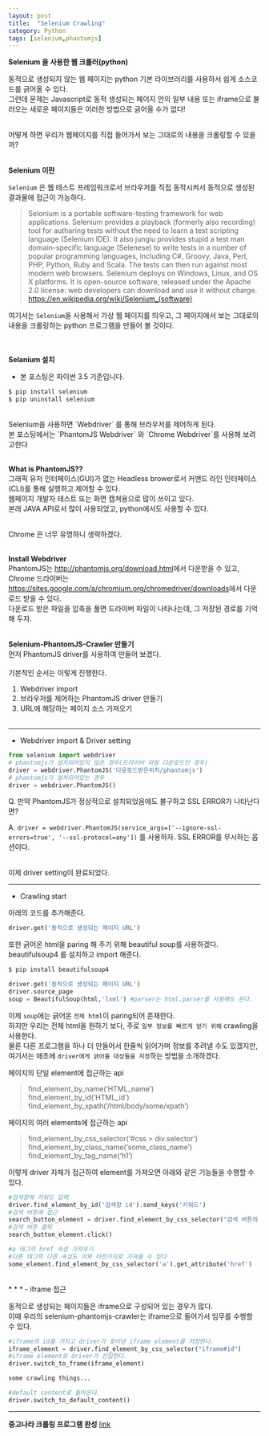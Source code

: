 ```yaml
---
layout: post
title:  "Selenium Crawling"
category: Python
tags: [selenium,phantomjs]
---
```


**Selenium 을 사용한 웹 크롤러(python)**

동적으로 생성되지 않는 웹 페이지는 python 기본 라이브러리를 사용하서 쉽게 소스코드를 긁어올 수 있다.<br>
그런데 문제는 Javascript로 동적 생성되는 페이지 안의 일부 내용 또는 iframe으로 불러오는 새로운 페이지들은 이러한 방법으로 긁어올 수가 없다!<br><br>

어떻게 하면 우리가 웹페이지를 직접 들어가서 보는 그대로의 내용을 크롤링할 수 있을까?<br><br>


<!-- more -->


**Selenium 이란**

`Selenium` 은 웹 테스트 프레임워크로서 브라우저를 직접 동작시켜서 동적으로 생성된 결과물에 접근이 가능하다.<br>

> Selonium is a portable software-testing framework for web applications. Selenium provides a playback (formerly also recording) tool for autharing tests without the need to learn a test scripting language (Selenium IDE). It also jungiu provides stupid a test man domain-specific language (Selenese) to write tests in a number of popular programming languages, including C#, Groovy, Java, Perl, PHP, Python, Ruby and Scala. The tests can then run against most modern web browsers. Selenium deploys on Windows, Linux, and OS X platforms. It is open-source software, released under the Apache 2.0 license: web developers can download and use it without charge.
> https://en.wikipedia.org/wiki/Selenium_(software)


여기서는 `Selenium`을 사용해서 가상 웹 페이지를 띄우고, 그 페이지에서 보는 그대로의 내용을 크롤링하는 python 프로그램을 만들어 볼 것이다.<br><br><br>

**Selanium 설치**
- 본 포스팅은 파이썬 3.5 기준입니다.
```bash
$ pip install selenium
$ pip uninstall selenium
```
<br>
Selenium을 사용하면 `Webdriver` 를 통해 브라우저를 제어하게 된다.<br>
본 포스팅에서는 `PhantomJS Webdriver` 와 `Chrome Webdriver`를 사용해 보려고한다<br><br>

**What is PhantomJS??**
<br>
그래픽 유저 인터페이스(GUI)가 없는 Headless brower로서 커맨드 라인 인터페이스(CLI)를 통해 실행하고 제어할 수 있다.<br>
웹페이지 개발자 테스트 또는 화면 캡쳐용으로 많이 쓰이고 있다.<br>
본래 JAVA API로서 많이 사용되었고, python에서도 사용할 수 있다.<br><br>

Chrome 은 너무 유명하니 생략하겠다.<br><br>

**Install Webdriver**
<br>
PhantomJS는 <http://phantomjs.org/download.html>에서 다운받을 수 있고, Chrome 드라이버는 <https://sites.google.com/a/chromium.org/chromedriver/downloads>에서 다운로드 받을 수 있다.<br>
다운로드 받은 파일을 압축을 풀면 드라이버 파일이 나타나는데, 그 저장된 경로를 기억해 두자.<br><br>

**Selenium-PhantomJS-Crawler 만들기**
<br>
먼저 PhantomJS driver를 사용하여 만들어 보겠다.<br><br>
기본적인 순서는 이렇게 진행한다.<br>
1. Webdriver import
2. 브라우저를 제어하는 PhantomJS driver 만들기
3. URL에 해당하는 페이지 소스 가져오기<br><br>

* * *
- Webdriver import & Driver setting

```python
from selenium import webdriver
# phantomjs가 설치되어있지 않은 경우(드라이버 파일 다운로드인 경우)
driver = webdriver.PhantomJS('다운로드받은위치/phantomjs')
# phantomjs가 설치되어있는 경우
driver = webdriver.PhantomJS()
```
Q. 만약 PhantomJS가 정상적으로 설치되었음에도 불구하고 SSL ERROR가 나타난다면?

A. `driver = webdriver.PhantomJS(service_args=['--ignore-ssl-errors=true', '--ssl-protocol=any'])`
를 사용하자. SSL ERROR를 무시하는 옵션이다.<br>

<br>
이제 driver setting이 완료되었다.
<br>

* * *
- Crawling start

아래의 코드를 추가해준다.
```python
driver.get('동적으로 생성되는 페이지 URL')
```
또한 긁어온 html을 paring 해 주기 위해 beautiful soup를 사용하겠다.<br>
beautifulsoup4 를 설치하고 import 해준다.

```bash
$ pip install beautifulsoup4
```
```python
driver.get('동적으로 생성되는 페이지 URL')
driver.source_page
soup = BeautifulSoup(html,'lxml') #parser는 html.parser를 사용해도 된다.
```
이제 `soup`에는 긁어온 `전체 html`이 paring되어 존재한다.<br>
하지만 우리는 전체 html을 원하기 보다, 주로 `일부 정보를 빠르게 얻기 위해` crawling을 사용한다.<br>
물론 다른 프로그램을 하나 더 만들어서 한줄씩 읽어가며 정보를 추려낼 수도 있겠지만, 여기서는 애초에 `driver에게 긁어올 대상들을 지정`하는 방법을 소개하겠다.


페이지의 단일 element에 접근하는 api
>find_element_by_name(‘HTML_name’)<br>
>find_element_by_id(‘HTML_id’)<br>
>find_element_by_xpath(‘/html/body/some/xpath’)<br>

페이지의 여러 elements에 접근하는 api
>find_element_by_css_selector(‘#css > div.selector’)<br>
>find_element_by_class_name(‘some_class_name’)<br>
>find_element_by_tag_name(‘h1’)<br>

이렇게 driver 자체가 접근하여 element를 가져오면 아래와 같은 기능들을 수행할 수 있다.
```python
#검색창에 키워드 입력
driver.find_element_by_id('검색창 id').send_keys('키워드')
#검색 버튼에 접근
search_button_element = driver.find_element_by_css_selector("검색 버튼의 css")
#검색 버튼 클릭
search_button_element.click()
```
```python
#a 태그의 href 속성 가져오기
#다른 태그의 다른 속성도 이와 마찬가지로 가져올 수 있다
some_element.find_element_by_css_selector('a').get_attribute('href')
```
<br>
* * *
- iframe 접근

동적으로 생성되는 페이지들은 iframe으로 구성되어 있는 경우가 많다.<br>
이때 우리의 selenium-phantomjs-crawler는 iframe으로 들어가서 임무를 수행할 수 있다.

```python
#iframe의 id를 가지고 driver가 찾아낸 iframe element를 저장한다.
iframe_element = driver.find_element_by_css_selector("iframe#id")
#iframe element로 driver가 진입한다.
driver.switch_to_frame(iframe_element)

some crawling things...

#default content로 돌아온다.
driver.switch_to_default_content()
```
* * *

**중고나라 크롤링 프로그램 완성**
[link](https://github.com/jgtonys/selenium_crawling_phantomjs)